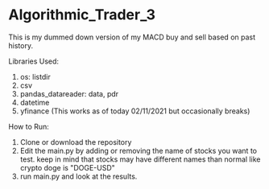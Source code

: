 # Algorithmic_Trader_3

This is my dummed down version of my MACD buy and sell based on past history.


Libraries Used:
1. os: listdir
2. csv
3. pandas_datareader: data, pdr
4. datetime
5. yfinance (This works as of today 02/11/2021 but occasionally breaks)

How to Run:
 1. Clone or download the repository
 2. Edit the main.py by adding or removing the name of stocks you want to test.
 keep in mind that stocks may have different names than normal like crypto doge is "DOGE-USD"
 3. run main.py and look at the results.
